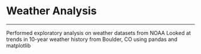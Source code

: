 # Weather Analysis
---
Performed exploratory analysis on weather datasets from NOAA
Looked at trends in 10-year weather history from Boulder, CO using pandas and matplotlib
